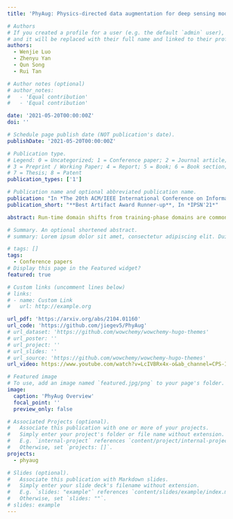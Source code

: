 ```yaml
---
title: 'PhyAug: Physics-directed data augmentation for deep sensing model transfer in cyber-physical systems'

# Authors
# If you created a profile for a user (e.g. the default `admin` user), write the username (folder name) here
# and it will be replaced with their full name and linked to their profile.
authors:
  - Wenjie Luo
  - Zhenyu Yan
  - Qun Song
  - Rui Tan

# Author notes (optional)
# author_notes:
#   - 'Equal contribution'
#   - 'Equal contribution'

date: '2021-05-20T00:00:00Z'
doi: ''

# Schedule page publish date (NOT publication's date).
publishDate: '2021-05-20T00:00:00Z'

# Publication type.
# Legend: 0 = Uncategorized; 1 = Conference paper; 2 = Journal article;
# 3 = Preprint / Working Paper; 4 = Report; 5 = Book; 6 = Book section;
# 7 = Thesis; 8 = Patent
publication_types: ['1']

# Publication name and optional abbreviated publication name.
publication: "In *The 20th ACM/IEEE International Conference on Information Processing in Sensor Networks(IPSN), May 18–21, 2021, Nashville, TN, USA*"
publication_short: "**Best Artifact Award Runner-up**, In *IPSN'21*"

abstract: Run-time domain shifts from training-phase domains are common in sensing systems designed with deep learning. The shifts can be caused by sensor characteristic variations and/or discrepancies between the design-phase model and the actual model of the sensed physical process. To address these issues, existing transfer learning techniques require substantial target-domain data and thus incur high post-deployment overhead. This paper proposes to exploit the first principle governing the domain shift to reduce the demand on target-domain data. Specifically, our proposed approach called PhyAug uses the first principle fitted with few labeled or unlabeled source/target-domain data pairs to transform the existing source-domain training data into augmented data for updating the deep neural networks. In two case studies of keyword spotting and DeepSpeech2-based automatic speech recognition, with 5-second unlabeled data collected from the target microphones, PhyAug recovers the recognition accuracy losses due to microphone characteristic variations by 37% to 72%. In a case study of seismic source localization with TDoA fngerprints, by exploiting the frst principle of signal propagation in uneven media, PhyAug only requires 3% to 8% of labeled TDoA measurements required by the vanilla fingerprinting approach in achieving the same localization accuracy.

# Summary. An optional shortened abstract.
# summary: Lorem ipsum dolor sit amet, consectetur adipiscing elit. Duis posuere tellus ac convallis placerat. Proin tincidunt magna sed ex sollicitudin condimentum.

# tags: []
tags:
  - Conference papers
# Display this page in the Featured widget?
featured: true

# Custom links (uncomment lines below)
# links:
# - name: Custom Link
#   url: http://example.org

url_pdf: 'https://arxiv.org/abs/2104.01160'
url_code: 'https://github.com/jiegev5/PhyAug'
# url_dataset: 'https://github.com/wowchemy/wowchemy-hugo-themes'
# url_poster: ''
# url_project: ''
# url_slides: ''
# url_source: 'https://github.com/wowchemy/wowchemy-hugo-themes'
url_video: https://www.youtube.com/watch?v=LcIVBRx4x-o&ab_channel=CPS-IoTWeek-IPSN

# Featured image
# To use, add an image named `featured.jpg/png` to your page's folder.
image:
  caption: 'PhyAug Overview'
  focal_point: ''
  preview_only: false

# Associated Projects (optional).
#   Associate this publication with one or more of your projects.
#   Simply enter your project's folder or file name without extension.
#   E.g. `internal-project` references `content/project/internal-project/index.md`.
#   Otherwise, set `projects: []`.
projects:
  - phyaug

# Slides (optional).
#   Associate this publication with Markdown slides.
#   Simply enter your slide deck's filename without extension.
#   E.g. `slides: "example"` references `content/slides/example/index.md`.
#   Otherwise, set `slides: ""`.
# slides: example
---
```

<!-- 
{{% callout note %}}
Click the _Cite_ button above to demo the feature to enable visitors to import publication metadata into their reference management software.
{{% /callout %}}

{{% callout note %}}
Create your slides in Markdown - click the _Slides_ button to check out the example.
{{% /callout %}}

Supplementary notes can be added here, including [code, math, and images](https://wowchemy.com/docs/writing-markdown-latex/). -->
